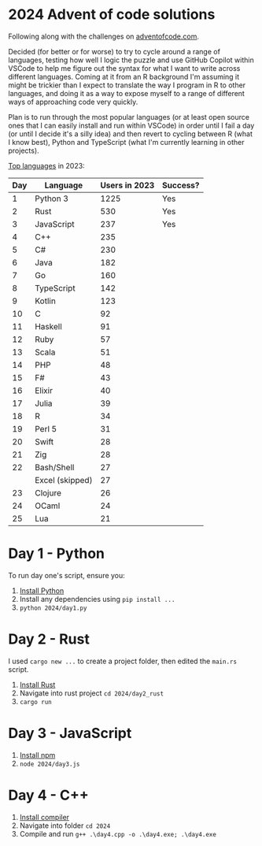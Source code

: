 # 2024 Advent of code solutions

Following along with the challenges on [adventofcode.com](https://adventofcode.com/).

Decided (for better or for worse) to try to cycle around a range of languages, testing how well I logic the puzzle and use GitHub Copilot within VSCode to help me figure out the syntax for what I want to write across different languages. Coming at it from an R background I'm assuming it might be trickier than I expect to translate the way I program in R to other languages, and doing it as a way to expose myself to a range of different ways of approaching code very quickly.

Plan is to run through the most popular languages (or at least open source ones that I can easily install and run within VSCode) in order until I fail a day (or until I decide it's a silly idea) and then revert to cycling between R (what I know best), Python and TypeScript (what I'm currently learning in other projects).

[Top languages](https://jeroenheijmans.github.io/advent-of-code-surveys/) in 2023:

| Day  | Language          | Users in 2023 | Success? |
|------|-------------------|------|----------|
| 1    | Python 3          | 1225 | Yes      | 
| 2    | Rust              | 530  | Yes      |
| 3    | JavaScript        | 237  | Yes      |
| 4    | C++               | 235  | |
| 5    | C#                | 230  | |
| 6    | Java              | 182  | |
| 7    | Go                | 160  | |
| 8    | TypeScript        | 142  | |
| 9    | Kotlin            | 123  | |
| 10   | C                 | 92   | |
| 11   | Haskell           | 91   | |
| 12   | Ruby              | 57   | |
| 13   | Scala             | 51   | |
| 14   | PHP               | 48   | |
| 15   | F#                | 43   | |
| 16   | Elixir            | 40   | |
| 17   | Julia             | 39   | |
| 18   | R                 | 34   | |
| 19   | Perl 5            | 31   | |
| 20   | Swift             | 28   | |
| 21   | Zig               | 28   | |
| 22   | Bash/Shell        | 27   | |
|      | Excel (skipped)   | 27   | |
| 23   | Clojure           | 26   | |
| 24   | OCaml             | 24   | |
| 25   | Lua               | 21   | |

# Day 1 - Python

To run day one's script, ensure you:
1. [Install Python](https://www.python.org/downloads/)
2. Install any dependencies using `pip install ...`
3. `python 2024/day1.py`

# Day 2 - Rust

I used `cargo new ...` to create a project folder, then edited the `main.rs` script.

1. [Install Rust](https://www.rust-lang.org/tools/install)
2. Navigate into rust project `cd 2024/day2_rust`
2. `cargo run`

# Day 3 - JavaScript

1. [Install npm](https://nodejs.org/en/download/package-manager)
2. `node 2024/day3.js`

# Day 4 - C++

1. [Install compiler](https://code.visualstudio.com/docs/cpp/config-mingw)
2. Navigate into folder `cd 2024`
3. Compile and run `g++ .\day4.cpp -o .\day4.exe; .\day4.exe`